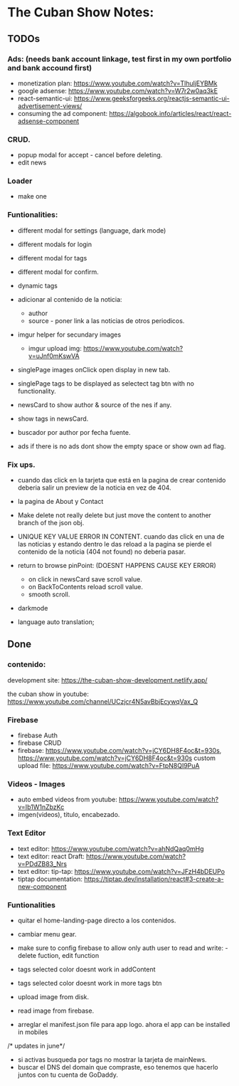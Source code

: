# The Cuban Show Notes:
## TODOs
### Ads: (needs bank account linkage, test first in my own portfolio and bank accound first)
- monetization plan: https://www.youtube.com/watch?v=TlhuljEYBMk
- google  adsense: https://www.youtube.com/watch?v=W7r2w0aq3kE
- react-semantic-ui: https://www.geeksforgeeks.org/reactjs-semantic-ui-advertisement-views/
- consuming the ad component: https://algobook.info/articles/react/react-adsense-component

### CRUD.
- popup modal for accept - cancel before deleting.
- edit news

### Loader
- make one

### Funtionalities:

- different modal for settings (language, dark mode)
- different modals for login
- different modal for tags
- different modal for confirm.


- dynamic tags

- adicionar al contenido de la noticia: 
    - author
    - source - poner link a las noticias de otros periodicos.
   


- imgur helper for secundary images
    - imgur upload img: https://www.youtube.com/watch?v=uJnf0mKswVA 

- singlePage images onClick open display in new tab.
- singlePage tags to be displayed as selectect tag btn with no functionality.

- newsCard to show author & source of the nes if any.

- show tags in newsCard.

- buscador por author por fecha fuente.

- ads if there is no ads dont show the empty space or show own ad flag.

### Fix ups.

- cuando das click en la tarjeta que está en la pagina de crear contenido deberia salir un preview de la noticia en vez de 404.

- la pagina de About y Contact

- Make delete not really delete but just move the content to another branch of the json obj.

- UNIQUE KEY VALUE ERROR IN CONTENT. cuando das click en una de las noticias y estando dentro le das reload a la pagina se pierde el contenido de la noticia (404 not found) no deberia pasar.

- return to browse pinPoint: (DOESNT HAPPENS CAUSE KEY ERROR)
    - on click in newsCard save scroll value.
    - on BackToContents reload scroll value.
    - smooth scroll.

- darkmode
- language auto translation;

## Done

### contenido: 
development site: https://the-cuban-show-development.netlify.app/

the cuban show in youtube: https://www.youtube.com/channel/UCzjcr4N5avBbjEcywqVax_Q

### Firebase
- firebase Auth
- firebase CRUD
- firebase: https://www.youtube.com/watch?v=jCY6DH8F4oc&t=930s, https://www.youtube.com/watch?v=jCY6DH8F4oc&t=930s
custom upload file: https://www.youtube.com/watch?v=FtpN8QI9PuA


### Videos - Images
- auto embed videos from youtube: https://www.youtube.com/watch?v=Ib1W1nZbzKc
- imgen(videos), titulo, encabezado.

### Text Editor
- text editor: https://www.youtube.com/watch?v=ahNdQaq0mHg
- text editor: react Draft: https://www.youtube.com/watch?v=PDdZB83_Nrs
- text editor: tip-tap: https://www.youtube.com/watch?v=JFzH4bDEUPo
- tiptap documentation: https://tiptap.dev/installation/react#3-create-a-new-component

### Funtionalities
- quitar el home-landing-page directo a los contenidos.

- cambiar menu gear. 

- make sure to config firebase to allow only auth user to read and write: - delete fuction, edit function

- tags selected color doesnt work in addContent
- tags selected color doesnt work in more tags btn

- upload image from disk.
- read image from firebase.
- arreglar el manifest.json file para app logo. ahora el app can be installed in mobiles

/* updates in june*/
- si activas busqueda por tags no mostrar la tarjeta de mainNews.
- buscar el DNS del domain que compraste, eso tenemos que hacerlo juntos con tu cuenta de GoDaddy.